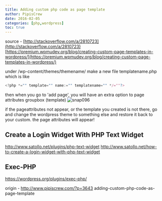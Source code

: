 ```yaml
---
title: Adding custom php code as page template
author: PipisCrew
date: 2016-02-05
categories: [php,wordpress]
toc: true
---
```


source - [http://stackoverflow.com/a/2810723](http://stackoverflow.com/a/2810723)
[https://premium.wpmudev.org/blog/creating-custom-page-templates-in-wordpress/](https://premium.wpmudev.org/blog/creating-custom-page-templates-in-wordpress/)

under /wp-content/themes/themename/ make a new file templatename.php which is like 
```js
<?php *="" template="" name:="" templatename="" */=""?>
```

then when you go to 'add page', you will have an extra option to page attributes groupbox (template)
![snap096](https://www.pipiscrew.com/wp-content/uploads/2016/02/snap096.png) 

if the pageattributes not appear, or the template you created is not there, go and change the wordpress theme to something else and restore it back to your custom. the page attributes will appear!

## Create a Login Widget With PHP Text Widget

http://www.satollo.net/plugins/php-text-widget
http://www.satollo.net/how-to-create-a-login-widget-with-php-text-widget

## Exec-PHP

https://wordpress.org/plugins/exec-php/

origin - http://www.pipiscrew.com/?p=3643 adding-custom-php-code-as-page-template